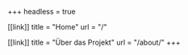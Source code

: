 +++
headless = true

[[link]]
title = "Home"
url = "/"

[[link]]
title = "Über das Projekt"
url = "/about/"
+++
